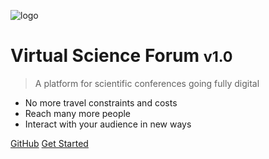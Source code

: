 ![logo](imgs/icon.svg)

# Virtual Science Forum <small>v1.0</small>

> A platform for scientific conferences going fully digital

- No more travel constraints and costs
- Reach many more people
- Interact with your audience in new ways

[GitHub](https://github.com/virtualscienceforum/docs/)
[Get Started](#virtualscienceforum)
